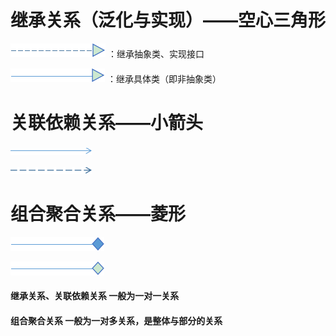 # 继承关系（泛化与实现）——空心三角形

![](/assets/jicheng.png) ：继承抽象类、实现接口

![](/assets/fanhua.png)  ：继承具体类（即非抽象类）


# 关联依赖关系——小箭头
![](/assets/guanlian.png)

![](/assets/yilai.png)

# 组合聚合关系——菱形
![](/assets/zuhe.png)

![](/assets/juhe.png)




#### 继承关系、关联依赖关系 一般为一对一关系
#### 组合聚合关系 一般为一对多关系，是整体与部分的关系
